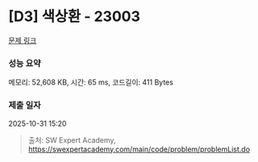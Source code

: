 # [D3] 색상환 - 23003 

[문제 링크](https://swexpertacademy.com/main/code/problem/problemDetail.do?contestProbId=AZROsPgqE88DFAWB) 

### 성능 요약

메모리: 52,608 KB, 시간: 65 ms, 코드길이: 411 Bytes

### 제출 일자

2025-10-31 15:20



> 출처: SW Expert Academy, https://swexpertacademy.com/main/code/problem/problemList.do